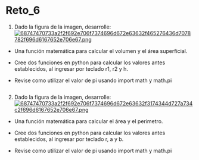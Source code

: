 # Reto_6

1. Dado la figura de la imagen, desarrolle:
[![68747470733a2f2f692e706f7374696d672e63632f465276436d7078782f696d6167652e706e67.png](https://i.postimg.cc/wBTZYV1F/68747470733a2f2f692e706f7374696d672e63632f465276436d7078782f696d6167652e706e67.png)](https://postimg.cc/HrRBQb47)

* Una función matemática para calcular el volumen y el área superficial.

* Cree dos funciones en python para calcular los valores antes establecidos, al ingresar por teclado r1, r2 y h.

* Revise como utilizar el valor de pi usando import math y math.pi

```python

```

2. Dado la figura de la imagen, desarrolle:
[![68747470733a2f2f692e706f7374696d672e63632f3174344d727a734c2f696d6167652e706e67.png](https://i.postimg.cc/jjw6fwmt/68747470733a2f2f692e706f7374696d672e63632f3174344d727a734c2f696d6167652e706e67.png)](https://postimg.cc/wtzs8v9G)

* Una función matemática para calcular el área y el perimetro.
  
* Cree dos funciones en python para calcular los valores antes establecidos, al ingresar por teclado r, a y b.
  
* Revise como utilizar el valor de pi usando import math y math.pi

```python

```
